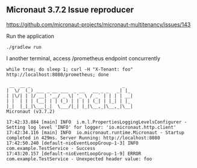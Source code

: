 ## Micronaut 3.7.2 Issue reproducer

https://github.com/micronaut-projects/micronaut-multitenancy/issues/143

Run the application

    ./gradlew run

I another terminal, access /prometheus endpoint concurrently

    while true; do sleep 1; curl -H "X-Tenant: foo" http://localhost:8080/prometheus; done

     __  __ _                                  _   
    |  \/  (_) ___ _ __ ___  _ __   __ _ _   _| |_
    | |\/| | |/ __| '__/ _ \| '_ \ / _` | | | | __|
    | |  | | | (__| | | (_) | | | | (_| | |_| | |_
    |_|  |_|_|\___|_|  \___/|_| |_|\__,_|\__,_|\__|
    Micronaut (v3.7.2)
    
    17:42:33.884 [main] INFO  i.m.l.PropertiesLoggingLevelsConfigurer - Setting log level 'INFO' for logger: 'io.micronaut.http.client'
    17:42:34.116 [main] INFO  io.micronaut.runtime.Micronaut - Startup completed in 429ms. Server Running: http://localhost:8080
    17:42:50.240 [default-nioEventLoopGroup-1-3] INFO  com.example.TestService - Success
    17:43:20.157 [default-nioEventLoopGroup-1-9] ERROR com.example.TestService - Unexpected header value: foo
